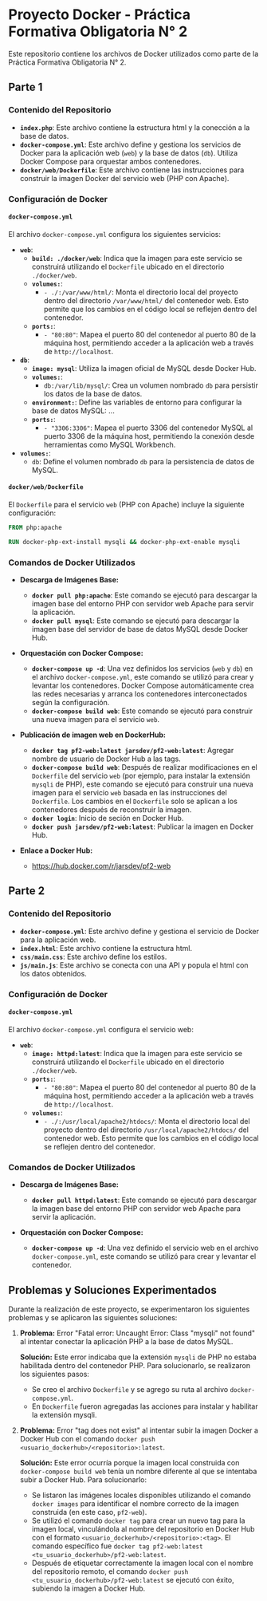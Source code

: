 # Proyecto Docker - Práctica Formativa Obligatoria N° 2

Este repositorio contiene los archivos de Docker utilizados como parte de la Práctica Formativa Obligatoria N° 2.

## Parte 1

### Contenido del Repositorio

* **`index.php`**: Este archivo contiene la estructura html y la conección a la base de datos.
* **`docker-compose.yml`**: Este archivo define y gestiona los servicios de Docker para la aplicación web (`web`) y la base de datos (`db`). Utiliza Docker Compose para orquestar ambos contenedores.
* **`docker/web/Dockerfile`**: Este archivo contiene las instrucciones para construir la imagen Docker del servicio web (PHP con Apache).

### Configuración de Docker

#### `docker-compose.yml`

El archivo `docker-compose.yml` configura los siguientes servicios:

* **`web`**:
    * **`build: ./docker/web`**: Indica que la imagen para este servicio se construirá utilizando el `Dockerfile` ubicado en el directorio `./docker/web`.
    * **`volumes:`**:
        * `- ./:/var/www/html/`: Monta el directorio local del proyecto dentro del directorio `/var/www/html/` del contenedor web. Esto permite que los cambios en el código local se reflejen dentro del contenedor.
    * **`ports:`**:
        * `- "80:80"`: Mapea el puerto 80 del contenedor al puerto 80 de la máquina host, permitiendo acceder a la aplicación web a través de `http://localhost`.
* **`db`**:
    * **`image: mysql`**: Utiliza la imagen oficial de MySQL desde Docker Hub.
    * **`volumes:`**:
        * `db:/var/lib/mysql/`: Crea un volumen nombrado `db` para persistir los datos de la base de datos.
    * **`environment:`**: Define las variables de entorno para configurar la base de datos MySQL:
        ...
    * **`ports:`**:
        * `- "3306:3306"`: Mapea el puerto 3306 del contenedor MySQL al puerto 3306 de la máquina host, permitiendo la conexión desde herramientas como MySQL Workbench.
* **`volumes:`**:
    * `db`: Define el volumen nombrado `db` para la persistencia de datos de MySQL.

#### `docker/web/Dockerfile`

El `Dockerfile` para el servicio `web` (PHP con Apache) incluye la siguiente configuración:

```dockerfile
FROM php:apache

RUN docker-php-ext-install mysqli && docker-php-ext-enable mysqli
````
### Comandos de Docker Utilizados

  * **Descarga de Imágenes Base:**
    * **`docker pull php:apache`**: Este comando se ejecutó para descargar la imagen base del entorno PHP con servidor web Apache para servir la aplicación.
    * **`docker pull mysql`**: Este comando se ejecutó para descargar la imagen base del servidor de base de datos MySQL desde Docker Hub.

  * **Orquestación con Docker Compose:**
    * **`docker-compose up -d`**: Una vez definidos los servicios (`web` y `db`) en el archivo `docker-compose.yml`, este comando se utilizó para crear y levantar los contenedores. Docker Compose automáticamente crea las redes necesarias y arranca los contenedores interconectados según la configuración.
    * **`docker-compose build web`**: Este comando se ejecutó para construir una nueva imagen para el servicio `web`.

 * **Publicación de imagen web en DockerHub:**
    * **`docker tag pf2-web:latest jarsdev/pf2-web:latest`**: Agregar nombre de usuario de Docker Hub a las tags.
    * **`docker-compose build web`**: Después de realizar modificaciones en el `Dockerfile` del servicio `web` (por ejemplo, para instalar la extensión `mysqli` de PHP), este comando se ejecutó para construir una nueva imagen para el servicio `web` basada en las instrucciones del `Dockerfile`. Los cambios en el `Dockerfile` solo se aplican a los contenedores después de reconstruir la imagen.
    * **`docker login`**: Inicio de seción en Docker Hub.
    * **`docker push jarsdev/pf2-web:latest`**: Publicar la imagen en Docker Hub.

* **Enlace a Docker Hub:**
   * https://hub.docker.com/r/jarsdev/pf2-web
     
## Parte 2

### Contenido del Repositorio

* **`docker-compose.yml`**: Este archivo define y gestiona el servicio de Docker para la aplicación web.
* **`index.html`**: Este archivo contiene la estructura html.
* **`css/main.css`**: Este archivo define los estilos.
* **`js/main.js`**: Este archivo se conecta con una API y popula el html con los datos obtenidos.

### Configuración de Docker

#### `docker-compose.yml`

El archivo `docker-compose.yml` configura el servicio web:

* **`web`**:
    * **`image: httpd:latest`**: Indica que la imagen para este servicio se construirá utilizando el `Dockerfile` ubicado en el directorio `./docker/web`.
    * **`ports:`**:
        * `- "80:80"`: Mapea el puerto 80 del contenedor al puerto 80 de la máquina host, permitiendo acceder a la aplicación web a través de `http://localhost`.
    * **`volumes:`**:
        * `- ./:/usr/local/apache2/htdocs/`: Monta el directorio local del proyecto dentro del directorio `/usr/local/apache2/htdocs/` del contenedor web. Esto permite que los cambios en el código local se reflejen dentro del contenedor.

### Comandos de Docker Utilizados

  * **Descarga de Imágenes Base:**
    * **`docker pull httpd:latest`**: Este comando se ejecutó para descargar la imagen base del entorno PHP con servidor web Apache para servir la aplicación.
    
  * **Orquestación con Docker Compose:**
    * **`docker-compose up -d`**: Una vez definido el servicio web en el archivo `docker-compose.yml`, este comando se utilizó para crear y levantar el contenedor. 

## Problemas y Soluciones Experimentados

Durante la realización de este proyecto, se experimentaron los siguientes problemas y se aplicaron las siguientes soluciones:

1.  **Problema:** Error "Fatal error: Uncaught Error: Class "mysqli" not found" al intentar conectar la aplicación PHP a la base de datos MySQL.

    **Solución:** Este error indicaba que la extensión `mysqli` de PHP no estaba habilitada dentro del contenedor PHP. Para solucionarlo, se realizaron los siguientes pasos:
    * Se creo el archivo `Dockerfile` y se agrego su ruta al archivo  `docker-compose.yml`.
    * En `Dockerfile` fueron agregadas las acciones para instalar y habilitar la extensión mysqli.
    
2.  **Problema:** Error "tag does not exist" al intentar subir la imagen Docker a Docker Hub con el comando `docker push <usuario_dockerhub>/<repositorio>:latest`.

    **Solución:** Este error ocurría porque la imagen local construida con `docker-compose build web` tenía un nombre diferente al que se intentaba subir a Docker Hub. Para solucionarlo:
    * Se listaron las imágenes locales disponibles utilizando el comando `docker images` para identificar el nombre correcto de la imagen construida (en este caso, `pf2-web`).
    * Se utilizó el comando `docker tag` para crear un nuevo tag para la imagen local, vinculándola al nombre del repositorio en Docker Hub con el formato `<usuario_dockerhub>/<repositorio>:<tag>`. El comando específico fue `docker tag pf2-web:latest <tu_usuario_dockerhub>/pf2-web:latest`.
    * Después de etiquetar correctamente la imagen local con el nombre del repositorio remoto, el comando `docker push <tu_usuario_dockerhub>/pf2-web:latest` se ejecutó con éxito, subiendo la imagen a Docker Hub.
